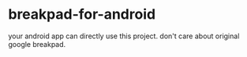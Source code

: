 # breakpad-for-android
your android app can directly use this project. don't care about original google breakpad.
